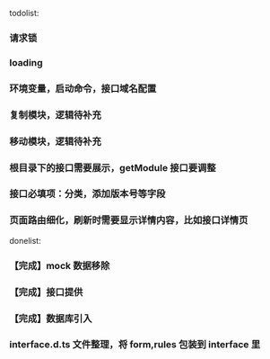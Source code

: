todolist:

### 请求锁

### loading

### 环境变量，启动命令，接口域名配置

### 复制模块，逻辑待补充

### 移动模块，逻辑待补充

### 根目录下的接口需要展示，getModule 接口要调整

### 接口必填项：分类，添加版本号等字段

### 页面路由细化，刷新时需要显示详情内容，比如接口详情页

donelist:

### 【完成】mock 数据移除

### 【完成】接口提供

### 【完成】数据库引入

### interface.d.ts 文件整理，将 form,rules 包装到 interface 里

